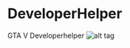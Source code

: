 # DeveloperHelper
GTA V Developerhelper
![alt tag](https://img4.picload.org/image/pgodlgg/unbenannt-2.png)
